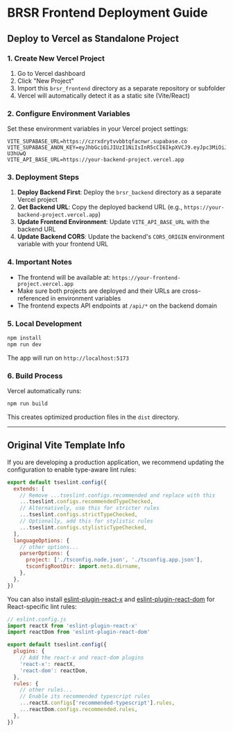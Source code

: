 # BRSR Frontend Deployment Guide

## Deploy to Vercel as Standalone Project

### 1. Create New Vercel Project
1. Go to Vercel dashboard
2. Click "New Project"
3. Import this `brsr_frontend` directory as a separate repository or subfolder
4. Vercel will automatically detect it as a static site (Vite/React)

### 2. Configure Environment Variables
Set these environment variables in your Vercel project settings:

```
VITE_SUPABASE_URL=https://czrxdrytvvbbtqfacnwr.supabase.co
VITE_SUPABASE_ANON_KEY=eyJhbGciOiJIUzI1NiIsInR5cCI6IkpXVCJ9.eyJpc3MiOiJzdXBhYmFzZSIsInJlZiI6ImN6cnhkcnl0dnZiYnRxZmFjbndyIiwicm9sZSI6ImFub24iLCJpYXQiOjE3NDc3MjI3NzcsImV4cCI6MjA2MzI5ODc3N30.zPjoqzQ1JYRhSkctZyo1_KQhCMGb1YQppNRq-U3hUwQ
VITE_API_BASE_URL=https://your-backend-project.vercel.app
```

### 3. Deployment Steps
1. **Deploy Backend First**: Deploy the `brsr_backend` directory as a separate Vercel project
2. **Get Backend URL**: Copy the deployed backend URL (e.g., `https://your-backend-project.vercel.app`)
3. **Update Frontend Environment**: Update `VITE_API_BASE_URL` with the backend URL
4. **Update Backend CORS**: Update the backend's `CORS_ORIGIN` environment variable with your frontend URL

### 4. Important Notes
- The frontend will be available at: `https://your-frontend-project.vercel.app`
- Make sure both projects are deployed and their URLs are cross-referenced in environment variables
- The frontend expects API endpoints at `/api/*` on the backend domain

### 5. Local Development
```bash
npm install
npm run dev
```
The app will run on `http://localhost:5173`

### 6. Build Process
Vercel automatically runs:
```bash
npm run build
```
This creates optimized production files in the `dist` directory.

---

## Original Vite Template Info

If you are developing a production application, we recommend updating the configuration to enable type-aware lint rules:

```js
export default tseslint.config({
  extends: [
    // Remove ...tseslint.configs.recommended and replace with this
    ...tseslint.configs.recommendedTypeChecked,
    // Alternatively, use this for stricter rules
    ...tseslint.configs.strictTypeChecked,
    // Optionally, add this for stylistic rules
    ...tseslint.configs.stylisticTypeChecked,
  ],
  languageOptions: {
    // other options...
    parserOptions: {
      project: ['./tsconfig.node.json', './tsconfig.app.json'],
      tsconfigRootDir: import.meta.dirname,
    },
  },
})
```

You can also install [eslint-plugin-react-x](https://github.com/Rel1cx/eslint-react/tree/main/packages/plugins/eslint-plugin-react-x) and [eslint-plugin-react-dom](https://github.com/Rel1cx/eslint-react/tree/main/packages/plugins/eslint-plugin-react-dom) for React-specific lint rules:

```js
// eslint.config.js
import reactX from 'eslint-plugin-react-x'
import reactDom from 'eslint-plugin-react-dom'

export default tseslint.config({
  plugins: {
    // Add the react-x and react-dom plugins
    'react-x': reactX,
    'react-dom': reactDom,
  },
  rules: {
    // other rules...
    // Enable its recommended typescript rules
    ...reactX.configs['recommended-typescript'].rules,
    ...reactDom.configs.recommended.rules,
  },
})
```
